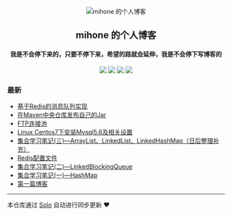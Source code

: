 <p align="center"><img alt="mihone 的个人博客" src="https://i.loli.net/2019/10/10/EefT6CgDu7KHYlO.jpg"></p><h2 align="center">
mihone 的个人博客
</h2>

<h4 align="center">我是不会停下来的，只要不停下来，希望的路就会延伸，我是不会停下写博客的</h4>
<p align="center"><a title="mihone 的个人博客" target="_blank" href="https://github.com/mihone/solo-blog"><img src="https://img.shields.io/github/last-commit/mihone/solo-blog.svg?style=flat-square&color=FF9900"></a>
<a title="GitHub repo size in bytes" target="_blank" href="https://github.com/mihone/solo-blog"><img src="https://img.shields.io/github/repo-size/mihone/solo-blog.svg?style=flat-square"></a>
<a title="Solo Version" target="_blank" href="https://github.com/b3log/solo/releases"><img src="https://img.shields.io/badge/solo-3.6.5-f1e05a.svg?style=flat-square&color=blueviolet"></a>
<a title="Hits" target="_blank" href="https://github.com/b3log/hits"><img src="https://hits.b3log.org/mihone/solo-blog.svg"></a></p>

### 最新

* [基于Redis的消息队列实现](https://blog.mihone.site/articles/2019/10/10/1570709998541.html)
* [在Maven中央仓库发布自己的Jar](https://blog.mihone.site/articles/2019/10/10/1570709926517.html)
* [FTP连接池](https://blog.mihone.site/articles/2019/10/10/1570709826701.html)
* [Linux Centos7下安装Mysql5.6及相关设置](https://blog.mihone.site/articles/2019/10/10/1570709587797.html)
* [集合学习笔记(三)—ArrayList、LinkedList、LinkedHashMap（日后整理补充）](https://blog.mihone.site/articles/2019/10/10/1570709218946.html)
* [Redis配置文件](https://blog.mihone.site/articles/2019/10/10/1570708779463.html)
* [集合学习笔记(二)—LinkedBlockingQueue](https://blog.mihone.site/articles/2019/10/10/1570708543427.html)
* [集合学习笔记(一)—HashMap](https://blog.mihone.site/articles/2019/10/10/1570664051457.html)
* [第一篇博客](https://blog.mihone.site/articles/2019/10/10/1570663828106.html)



---

本仓库通过 [Solo](https://github.com/b3log/solo) 自动进行同步更新 ❤️ 